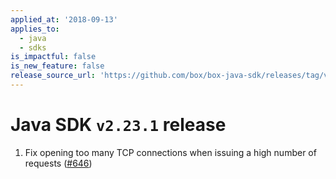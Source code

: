 ```yaml
---
applied_at: '2018-09-13'
applies_to:
  - java
  - sdks
is_impactful: false
is_new_feature: false
release_source_url: 'https://github.com/box/box-java-sdk/releases/tag/v2.23.1'
---
```


# Java SDK `v2.23.1` release

1. Fix opening too many TCP connections when issuing a high number of requests ([#646](https://github.com/box/box-java-sdk/pull/646))